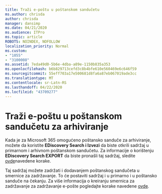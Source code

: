 ```yaml
---
title: Traži e-poštu u poštanskom sandučetu
ms.author: chrisda
author: chrisda
manager: dansimp
ms.date: 04/21/2020
ms.audience: ITPro
ms.topic: article
ROBOTS: NOINDEX, NOFOLLOW
localization_priority: Normal
ms.custom:
- "1055"
- "3100008"
ms.assetid: 7eda49d0-5b6e-4dba-a89e-1150b835a353
ms.openlocfilehash: b6b829713cefd3c8b4bfe610e560469e6c646f59
ms.sourcegitcommit: 55eff703a17e500681d8fa6a87eb067019ade3cc
ms.translationtype: MT
ms.contentlocale: sr-Latn-RS
ms.lasthandoff: 04/22/2020
ms.locfileid: "43709277"
---
```

# <a name="search-for-email-in-the-archive-mailbox"></a>Traži e-poštu u poštanskom sandučetu za arhiviranje

Kada je za Microsoft 365 omogućeno poštansko sanduče za arhiviranje, možete da koristite **EDiscovery Search i Izvezi** da biste otkrili sadržaj u primarnom i arhivnom poštanskom sandučetu. Za informacije o korištenju **EDiscovery Search EXPORT** da biste pronašli taj sadržaj, sledite [ovde](https://docs.microsoft.com/office365/securitycompliance/export-search-results)navedene korake.
  
Taj sadržaj možete zadržati i dodavanjem poštanskog sandučeta u smernice za zadržavanje. To će postaviti sadržaj i u primarno i u poštansko sanduče na čekanju. Za više informacija o kreiranju smernica za zadržavanje za zadržavanje e-pošte pogledajte korake navedene [ovde](https://docs.microsoft.com/Office365/securitycompliance/retention-policies).
  